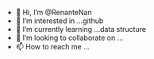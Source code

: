 - 👋 Hi, I’m @RenanteNan
- 👀 I’m interested in ...github
- 🌱 I’m currently learning ...data structure
- 💞️ I’m looking to collaborate on ...
- 📫 How to reach me ...

<!---
RenanteNan/RenanteNan is a ✨ special ✨ repository because its `README.md` (this file) appears on your GitHub profile.
You can click the Preview link to take a look at your changes.
--->
